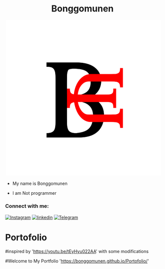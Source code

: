 <h1 align="center">Bonggomunen 
  <img src="https://media.tenor.com/images/30169e4a670daf12443df7d2dd140176/tenor.gif" width="40px" alt=""><br></h1>
<p align="center">
<img src="https://raw.githubusercontent.com/Bonggomunen/Portofolio/main/img/logo.png" />
</p>

<p align="center">

- My name is Bonggomunen

- I am Not programmer
 
</p>

<h3 align="left">Connect with me:</h3>
<p align="left">
<a href="https://www.instagram.com/_bonggodm_/?utm_medium=copy_link" target="blank"><img align="center" src="https://www.svgrepo.com/show/452229/instagram-1.svg" alt="Instagram" height="30" width="40" /></a>
<a href="https://www.linkedin.com/in/bonggo-dwi-munendyo-bb73241b4" target="blank"><img align="center" src="https://www.svgrepo.com/show/448234/linkedin.svg" alt="linkedin" height="30" width="40" /></a>
<a href="https://t.me/Bonggomunen" target="blank"><img align="center" src="https://www.svgrepo.com/show/452115/telegram.svg" alt="Telegram" height="30" width="40" /></a>
</p>

# Portofolio 
#inspired by 'https://youtu.be/tEyHyu022AA' with some modifications

#Welcome to My Portfolio 'https://bonggomunen.github.io/Portofolio/'

